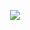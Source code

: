 <p align="center">
  <img src="https://i.pinimg.com/originals/5e/78/af/5e78affab2547d678e4c5458dd931381.gif" />
</p>

<!--
**guillermoap/guillermoap** is a ✨ _special_ ✨ repository because its `README.md` (this file) appears on your GitHub profile.

Here are some ideas to get you started:

- 🔭 I’m currently working on ...
- 🌱 I’m currently learning ...
- 👯 I’m looking to collaborate on ...
- 🤔 I’m looking for help with ...
- 💬 Ask me about ...
- 📫 How to reach me: ...
- 😄 Pronouns: ...
- ⚡ Fun fact: ...
-->
